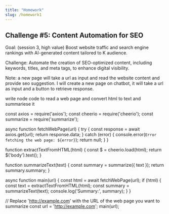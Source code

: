 ```yaml
---
title: "Homework"
slug: /homework1
---
```


## Challenge #5: Content Automation for SEO

Goal: (session 3, high value)
Boost website traffic and search engine rankings with AI-generated content tailored to K audience.

Challenge: 
Automate the creation of SEO-optimized content, including keywords, titles, and meta tags, to enhance digital visibility.

Note: a new page will take a url as input and read the website content and provide seo suggestion. I will create a new page on chatbot, it will take a url as input and a button to retrieve response. 


write node code to read a web page and convert html to text and summariese it


const axios = require('axios');
const cheerio = require('cheerio');
const summarize = require('summarize');

async function fetchWebPage(url) {
    try {
        const response = await axios.get(url);
        return response.data;
    } catch (error) {
        console.error(`Error fetching the web page: ${error}`);
        return null;
    }
}

function extractTextFromHTML(html) {
    const $ = cheerio.load(html);
    return $('body').text();
}

function summarizeText(text) {
    const summary = summarize({ text });
    return summary.summary;
}

async function main(url) {
    const html = await fetchWebPage(url);
    if (html) {
        const text = extractTextFromHTML(html);
        const summary = summarizeText(text);
        console.log('Summary:', summary);
    }
}

// Replace 'http://example.com' with the URL of the web page you want to summarize
const url = 'http://example.com';
main(url);

